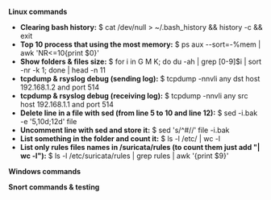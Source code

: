 **Linux commands**
* **Clearing bash history:** $ cat /dev/null > ~/.bash_history && history -c && exit
* **Top 10 process that using the most memory:** $ ps aux --sort=-%mem | awk 'NR<=10{print $0}'
* **Show folders & files size:** $ for i in G M K; do du -ah | grep [0-9]$i | sort -nr -k 1; done | head -n 11
* **tcpdump & rsyslog debug (sending log):** $ tcpdump -nnvli any dst host 192.168.1.2 and port 514
* **tcpdump & rsyslog debug (receiving log):** $ tcpdump -nnvli any src host 192.168.1.1 and port 514
* **Delete line in a file with sed (from line 5 to 10 and line 12):** $ sed -i.bak -e '5,10d;12d' file
* **Uncomment line with sed and store it:** $ sed 's/^#//' file -i.bak
* **List something in the folder and count it:** $ ls -l /etc/ | wc -l
* **List only rules files names in /suricata/rules (to count them just add "| wc -l"):** $ ls -l /etc/suricata/rules | grep rules | awk '{print $9}'


**Windows commands**


**Snort commands & testing**

